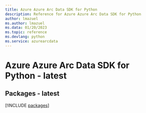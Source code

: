 ```yaml
---
title: Azure Azure Arc Data SDK for Python
description: Reference for Azure Azure Arc Data SDK for Python
author: lmazuel
ms.author: lmazuel
ms.data: 01/20/2023
ms.topic: reference
ms.devlang: python
ms.service: azurearcdata
---
```

# Azure Azure Arc Data SDK for Python - latest
## Packages - latest
[!INCLUDE [packages](azure-arc-data-index.md)]